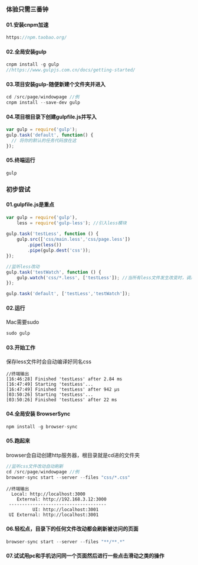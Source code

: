 
### 体验只需三番钟

#### 01.安装cnpm加速
```javascript
https://npm.taobao.org/
```
#### 02.全局安装gulp 
```javascript
cnpm install -g gulp
//https://www.gulpjs.com.cn/docs/getting-started/
```
#### 03.项目安装gulp-随便新建个文件夹并进入 
```javascript
cd /src/page/windowpage //例
cnpm install --save-dev gulp
```
#### 04.项目根目录下创建gulpfile.js并写入
```javascript
var gulp = require('gulp');
gulp.task('default', function() {
  // 将你的默认的任务代码放在这
});
```
#### 05.终端运行
```javascript
gulp
```

### 初步尝试
#### 01.gulpfile.js是重点

```javascript
var gulp = require('gulp'),
    less = require('gulp-less'); //引入less模块
 
gulp.task('testLess', function () {
    gulp.src(['css/main.less','css/page.less'])
        .pipe(less())
        .pipe(gulp.dest('css'));
});

//监听less改动
gulp.task('testWatch', function () {
    gulp.watch('css/*.less', ['testLess']); //当所有less文件发生改变时，调用testLess任务
});

gulp.task('default', ['testLess','testWatch']);
```
#### 02.运行
Mac需要sudo 
```javascript
sudo gulp
```
#### 03.开始工作
保存less文件时会自动编译好同名css
```
//终端输出
[16:46:28] Finished 'testLess' after 2.84 ms
[16:47:49] Starting 'testLess'...
[16:47:49] Finished 'testLess' after 942 μs
[03:50:26] Starting 'testLess'...
[03:50:26] Finished 'testLess' after 22 ms
```
#### 04.全局安装 BrowserSync
```javascript
npm install -g browser-sync
```
#### 05.跑起来
browser会自动创建http服务器，根目录就是cd进的文件夹
```javascript
//监听css文件改动自动刷新
cd /src/page/windowpage //例
browser-sync start --server --files "css/*.css"
```
```
//终端输出
  Local: http://localhost:3000
    External: http://192.168.3.12:3000
 -------------------------------------
          UI: http://localhost:3001
 UI External: http://localhost:3001
```
#### 06.轻松点，目录下的任何文件改动都会刷新被访问的页面
```javascript
browser-sync start --server --files "**/**.*"
```
#### 07.试试用pc和手机访问同一个页面然后进行一些点击滑动之类的操作


